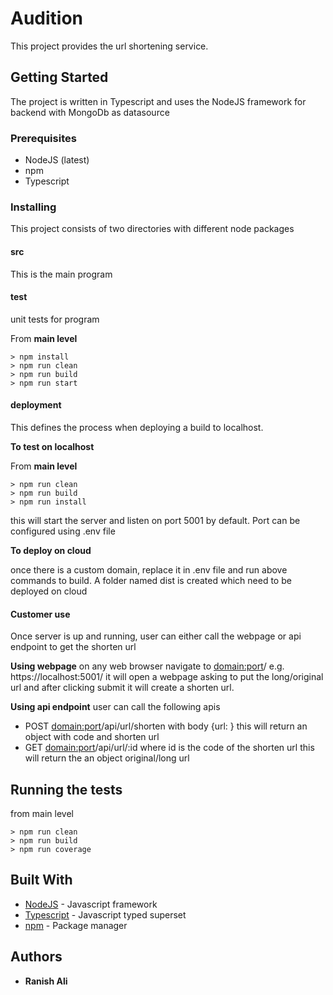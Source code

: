 # Audition

This project provides the url shortening service.

## Getting Started

The project is written in Typescript and uses the NodeJS framework for backend with MongoDb as datasource

### Prerequisites

- NodeJS (latest)
- npm
- Typescript

### Installing

This project consists of two directories with different node packages

#### src
This is the main program

#### test
unit tests for program

From **main level**
```shell script
> npm install
> npm run clean
> npm run build
> npm run start
```

#### deployment
This defines the process when deploying a build to localhost.

**To test on localhost**

From **main level**
```shell script
> npm run clean
> npm run build
> npm run install
```
this will start the server and listen on port 5001 by default. Port can be configured using .env file

**To deploy on cloud**

once there is a custom domain, replace it in .env file and run above commands to build. A folder named dist is created which need to be deployed on cloud 

#### Customer use
Once server is up and running, user can either call the webpage or api endpoint to get the shorten url

**Using webpage**
on any web browser navigate to <domain:port>/
e.g. https://localhost:5001/
it will open a webpage asking to put the long/original url and after clicking submit it will create a shorten url.

**Using api endpoint**
user can call the following apis
- POST <domain:port>/api/url/shorten with body {url: <longurl>}
  this will return an object with code and shorten url
- GET <domain:port>/api/url/:id where id is the code of the shorten url
  this will return the an object original/long url
  
## Running the tests
from main level 
```shell script
> npm run clean
> npm run build
> npm run coverage
```

## Built With

* [NodeJS](https://nodejs.org/en/) - Javascript framework
* [Typescript](https://www.typescriptlang.org/) - Javascript typed superset
* [npm](https://www.npmjs.com/) - Package manager

## Authors

* **Ranish Ali**
